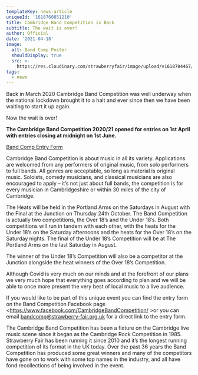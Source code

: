 ```yaml
---
templateKey: news-article
uniqueId: '1618760851210'
title: Cambridge Band Competition is Back
subtitle: The wait is over!
author: Official
date: '2021-04-18'
image:
  alt: Band Comp Poster
  shouldDisplay: true
  src: >-
    https://res.cloudinary.com/strawberryfair/image/upload/v1618704467/Events/Cambridge_band_comp_2021_blank_s93jfj.jpg
tags:
  - news
---
```

Back in March 2020 Cambridge Band Competition was well underway when the national lockdown brought it to a halt and ever since then we have been waiting  to start it up again. 

Now the wait is over!

**The Cambridge Band Competition 2020/21 opened for entries on 1st April with entries closing at midnight on 1st June.**

[Band Comp Entry Form](https://strawberry-fair.org.uk/forms/enter-the-band-comp/)

Cambridge Band Competition is about music in all its variety. Applications are welcomed from any performers of original music, from solo performers to full bands.  All genres are acceptable, so long as material is original music. Soloists, comedy musicians, and classical musicians are also encouraged to apply – it’s not just about full bands, the competition is for every musician in Cambridgeshire or within 30 miles of the city of Cambridge. 

The Heats will be held in the Portland Arms on the Saturdays in August with the Final at the Junction on Thursday 24th October. The Band Competition is actually two competitions, the Over 18’s and the Under 18’s. Both competitions will run in tandem with each other, with the heats for the Under 18’s on the Saturday afternoons and the heats for the Over 18’s on the Saturday nights. The final of the Under 18’s Competition will be at The Portland Arms on the last Saturday in August. 

The winner of the Under 18’s Competition will also be a competitor at the Junction alongside the heat winners of the Over 18’s Competition. 

Although Covid is very much on our minds and at the forefront of our plans we very much hope that everything goes according to plan and we will be able to once more present the very best of local music to a live audience.

If you would like to be part of this unique event you can find the entry form on the Band Competition Facebook page <https://www.facebook.com/CambridgeBandCompetition/ >or you can email bandcomp@strawberry-fair.org.uk for a direct link to the entry form.

The Cambridge Band Competition has been a fixture on the Cambridge live music scene since it began as the Cambridge Rock Competition in 1985. Strawberry Fair has been running it since 2010 and it’s the longest running competition of its format in the UK today.  Over the past 36 years the Band Competition has produced some great winners and many of the competitors have gone on to work with some top names in the industry, and all have fond recollections of being involved in the event.
